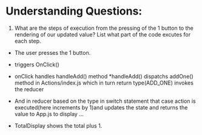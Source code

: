 # Understanding Questions:
1. What are the steps of execution from the pressing of the 1 button to the rendering of our updated value? List what part of the code excutes for each step.
* The user presses the 1 button.
* triggers OnClick()
* onClick handles handleAdd() method
*handleAdd() dispatchs addOne() method in Actions/index.js which in turn return type(ADD_ONE) invokes the reducer
* And in reducer based on the type in switch statement that case action is executed(here increments by 1)and updates the state and returns the value to App.js to display
...

* TotalDisplay shows the total plus 1.
